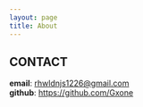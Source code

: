 ```yaml
---
layout: page
title: About
---
```


## CONTACT

**email**: rhwldnjs1226@gmail.com  
**github**: <a href="https://github.com/Gxone">https://github.com/Gxone</a>

